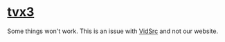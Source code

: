 # [tvx3](https://tvx3.github.io)
Some things won't work. This is an issue with [VidSrc](https://vidsrc.to) and not our website.
